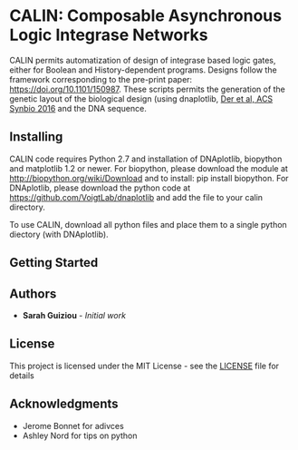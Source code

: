 # CALIN: Composable Asynchronous Logic Integrase Networks

CALIN permits automatization of design of integrase based logic gates, either for Boolean and History-dependent programs. Designs follow the framework corresponding to the pre-print paper: https://doi.org/10.1101/150987. 
These scripts permits the generation of the genetic layout of the biological design (using dnaplotlib, [Der et al, ACS Synbio 2016](http://pubs.acs.org/doi/abs/10.1021/acssynbio.6b00252) and the DNA sequence.

## Installing

CALIN code requires Python 2.7 and installation of DNAplotlib, biopython and matplotlib 1.2 or newer. 
For biopython, please download the module at http://biopython.org/wiki/Download and to install: pip install biopython.
For DNAplotlib, please download the python code at https://github.com/VoigtLab/dnaplotlib and add the file to your calin directory.

To use CALIN, download all python files and place them to a single python diectory (with DNAplotlib).

## Getting Started

## Authors

* **Sarah Guiziou** - *Initial work* 

## License

This project is licensed under the MIT License - see the [LICENSE](LICENSE) file for details

## Acknowledgments

* Jerome Bonnet for adivces
* Ashley Nord for tips on python

